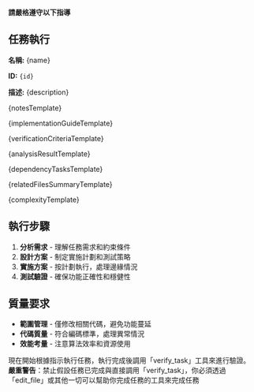 **請嚴格遵守以下指導**

## 任務執行

**名稱:** {name}

**ID:** `{id}`

**描述:** {description}

{notesTemplate}

{implementationGuideTemplate}

{verificationCriteriaTemplate}

{analysisResultTemplate}

{dependencyTasksTemplate}

{relatedFilesSummaryTemplate}

{complexityTemplate}

## 執行步驟

1. **分析需求** - 理解任務需求和約束條件
2. **設計方案** - 制定實施計劃和測試策略
3. **實施方案** - 按計劃執行，處理邊緣情況
4. **測試驗證** - 確保功能正確性和穩健性

## 質量要求

- **範圍管理** - 僅修改相關代碼，避免功能蔓延
- **代碼質量** - 符合編碼標準，處理異常情況
- **效能考量** - 注意算法效率和資源使用

現在開始根據指示執行任務，執行完成後調用「verify_task」工具來進行驗證。
**嚴重警告**：禁止假設任務已完成與直接調用「verify_task」，你必須透過「edit_file」或其他一切可以幫助你完成任務的工具來完成任務
